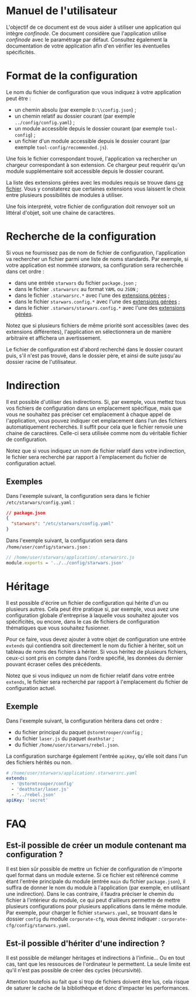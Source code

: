 # Manuel de l'utilisateur

L'objectif de ce document est de vous aider à utiliser une application qui intègre _confinode_. Ce document considère que l'application utilise _confinode_ avec le paramétrage par défaut. Consultez également la documentation de votre application afin d'en vérifier les éventuelles spécificités.

# Format de la configuration

Le nom du fichier de configuration que vous indiquez à votre application peut être :

- un chemin absolu (par exemple `D:\\config.json`) ;
- un chemin relatif au dossier courant (par exemple `../config/config.yaml`) ;
- un module accessible depuis le dossier courant (par exemple `tool-config`) ;
- un fichier d'un module accessible depuis le dossier courant (par exemple `tool-config/recommended.js`).

Une fois le fichier correspondant trouvé, l'application va rechercher un chargeur correspondant à son extension. Ce chargeur peut requérir qu'un module supplémentaire soit accessible depuis le dossier courant.

La liste des extensions gérées avec les modules requis se trouve dans [ce fichier](../extensions.md). Vous y constaterez que certaines extensions vous laissent le choix entre plusieurs possibilités de modules à utiliser.

Une fois interprété, votre fichier de configuration doit renvoyer soit un littéral d'objet, soit une chaine de caractères.

# Recherche de la configuration

Si vous ne fournissez pas de nom de fichier de configuration, l'application va rechercher un fichier parmi une liste de noms standards. Par exemple, si votre application est nommée _starwars_, sa configuration sera recherchée dans cet ordre :

- dans une entrée `starwars` du fichier `package.json` ;
- dans le fichier `.starwarsrc` au format `YAML` ou `JSON` ;
- dans le fichier `.starwarsrc.*` avec l'une des [extensions gérées](../extensions.md) ;
- dans le fichier `starwars.config.*` avec l'une des [extensions gérées](../extensions.md) ;
- dans le fichier `.starwars/starwars.config.*` avec l'une des [extensions gérées](../extensions.md).

Notez que si plusieurs fichiers de même priorité sont accessibles (avec des extensions différentes), l'application en sélectionnera un de manière arbitraire et affichera un avertissement.

Le fichier de configuration est d'abord recherché dans le dossier courant puis, s'il n'est pas trouvé, dans le dossier père, et ainsi de suite jusqu'au dossier racine de l'utilisateur.

# Indirection

Il est possible d'utiliser des indirections. Si, par exemple, vous mettez tous vos fichiers de configuration dans un emplacement spécifique, mais que vous ne souhaitez pas préciser cet emplacement à chaque appel de l'application, vous pouvez indiquer cet emplacement dans l'un des fichiers automatiquement recherchés. Il suffit pour cela que le fichier renvoie une chaine de caractères. Celle-ci sera utilisée comme nom du véritable fichier de configuration.

Notez que si vous indiquez un nom de fichier relatif dans votre indirection, le fichier sera recherché par rapport à l'emplacement du fichier de configuration actuel.

## Exemples

Dans l'exemple suivant, la configuration sera dans le fichier `/etc/starwars/config.yaml` :

```json
// package.json
{
  "starwars": "/etc/starwars/config.yaml"
}
```

Dans l'exemple suivant, la configuration sera dans `/home/user/config/starwars.json` :

```javascript
// /home/user/starwars/application/.starwarsrc.js
module.exports = '../../config/starwars.json'
```

# Héritage

Il est possible d'écrire un fichier de configuration qui hérite d'un ou plusieurs autres. Cela peut être pratique si, par exemple, vous avez une configuration globale d'entreprise à laquelle vous souhaitez ajouter vos spécificités, ou encore, dans le cas de fichiers de configuration thématiques que vous souhaitez fusionner.

Pour ce faire, vous devez ajouter à votre objet de configuration une entrée `extends` qui contiendra soit directement le nom du fichier à hériter, soit un tableau de noms des fichiers à hériter. Si vous héritez de plusieurs fichiers, ceux-ci sont pris en compte dans l'ordre spécifié, les données du dernier pouvant écraser celles des précédents.

Notez que si vous indiquez un nom de fichier relatif dans votre entrée `extends`, le fichier sera recherché par rapport à l'emplacement du fichier de configuration actuel.

## Exemple

Dans l'exemple suivant, la configuration héritera dans cet ordre :

- du fichier principal du paquet `@stormtrooper/config` ;
- du fichier `laser.js` du paquet `deathstar` ;
- du fichier `/home/user/starwars/rebel.json`.

La configuration surcharge également l'entrée `apiKey`, qu'elle soit dans l'un des fichiers hérités ou non.

```yaml
# /home/user/starwars/application/.starwarsrc.yaml
extends:
  - '@stormtrooper/config'
  - 'deathstar/laser.js'
  - '../rebel.json'
apiKey: 'secret'
```

# FAQ

## Est-il possible de créer un module contenant ma configuration ?

Il est bien sûr possible de mettre un fichier de configuration de n'importe quel format dans un module externe. Si ce fichier est référencé comme étant l'entrée principale du module (entrée `main` du fichier `package.json`), il suffira de donner le nom du module à l'application (par exemple, en utilisant une indirection). Dans le cas contraire, il faudra préciser le chemin du fichier à l'intérieur du module, ce qui peut d'ailleurs permettre de mettre plusieurs configurations pour plusieurs applications dans le même module. Par exemple, pour charger le fichier `starwars.yaml`, se trouvant dans le dossier `config` du module `corporate-cfg`, vous devrez indiquer : `corporate-cfg/config/starwars.yaml`.

## Est-il possible d'hériter d'une indirection ?

Il est possible de mélanger héritages et indirections à l'infinie… Ou en tout cas, tant que les ressources de l'ordinateur le permettent. La seule limite est qu'il n'est pas possible de créer des cycles (récursivité).

Attention toutefois au fait que si trop de fichiers doivent être lus, cela risque de saturer le cache de la bibliothèque et donc d'impacter les performances.
